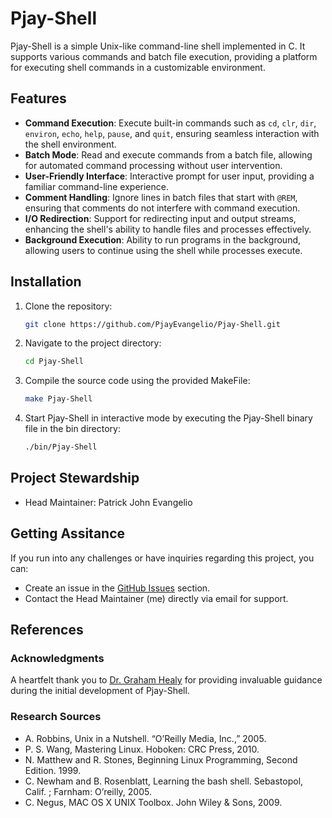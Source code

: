 # Pjay-Shell

Pjay-Shell is a simple Unix-like command-line shell implemented in C. It supports various commands and batch file execution, providing a platform for executing shell commands in a customizable environment.

## Features
- **Command Execution**: Execute built-in commands such as `cd`, `clr`, `dir`, `environ`, `echo`, `help`, `pause`, and `quit`, ensuring seamless interaction with the shell environment.
- **Batch Mode**: Read and execute commands from a batch file, allowing for automated command processing without user intervention.
- **User-Friendly Interface**: Interactive prompt for user input, providing a familiar command-line experience.
- **Comment Handling**: Ignore lines in batch files that start with `@REM`, ensuring that comments do not interfere with command execution.
- **I/O Redirection**: Support for redirecting input and output streams, enhancing the shell's ability to handle files and processes effectively.
- **Background Execution**: Ability to run programs in the background, allowing users to continue using the shell while processes execute.

## Installation

1. Clone the repository:
   ```bash
   git clone https://github.com/PjayEvangelio/Pjay-Shell.git

2. Navigate to the project directory:
   ```bash
   cd Pjay-Shell

3. Compile the source code using the provided MakeFile:
   ```bash
   make Pjay-Shell

4. Start Pjay-Shell in interactive mode by executing the Pjay-Shell binary file in the bin directory:
   ```bash
   ./bin/Pjay-Shell

## Project Stewardship
- Head Maintainer: Patrick John Evangelio

## Getting Assitance
If you run into any challenges or have inquiries regarding this project, you can:
- Create an issue in the [GitHub Issues](https://github.com/PjayEvangelio/Pjay-Shell/issues) section.
- Contact the Head Maintainer (me) directly via email for support.

## References

  ### Acknowledgments
  A heartfelt thank you to [Dr. Graham Healy](https://www.dcu.ie/computing/people/graham-healy) for providing invaluable guidance during the initial development of Pjay-Shell.

  ### Research Sources
  - A. Robbins, Unix in a Nutshell. “O’Reilly Media, Inc.,” 2005.
  - P. S. Wang, Mastering Linux. Hoboken: CRC Press, 2010.
  - N. Matthew and R. Stones, Beginning Linux Programming, Second Edition. 1999.
  - C. Newham and B. Rosenblatt, Learning the bash shell. Sebastopol, Calif. ; Farnham: O’reilly, 2005.
  - C. Negus, MAC OS X UNIX Toolbox. John Wiley & Sons, 2009.
